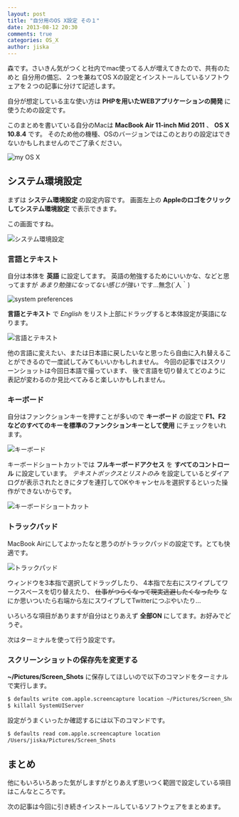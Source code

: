 ```yaml
---
layout: post
title: "自分用のOS X設定 その１"
date: 2013-08-12 20:30
comments: true
categories: OS_X
author: jiska
---
```


森です。さいきん気がつくと社内でmac使ってる人が増えてきたので、共有のためと
自分用の備忘、２つを兼ねてOS Xの設定とインストールしているソフトウェアを２つの記事に分けて記述します。

自分が想定している主な使い方は **PHPを用いたWEBアプリケーションの開発** に使うための設定です。

このまとめを書いている自分のMacは **MacBook Air 11-inch Mid 2011** 、 **OS X 10.8.4** です。
そのため他の機種、OSのバージョンではこのとおりの設定はできないかもしれませんのでご了承ください。

![my OS X](/images/posts/2013-08-12-set-up-os-x-part-1/my_os_x.png)

<!-- more -->

## システム環境設定

まずは **システム環境設定** の設定内容です。
画面左上の **Appleのロゴをクリックしてシステム環境設定** で表示できます。

この画面ですね。

![システム環境設定](/images/posts/2013-08-12-set-up-os-x-part-1/system_preferences.png)

### 言語とテキスト

自分は本体を **英語** に設定してます。
英語の勉強するためにいいかな、などと思ってますが *あまり勉強になってない感じが強い* です…無念(´人｀)

![system preferences](/images/posts/2013-08-12-set-up-os-x-part-1/system_preferences_en.png)

**言語とテキスト** で *English* をリスト上部にドラッグすると本体設定が英語になります。

![言語とテキスト](/images/posts/2013-08-12-set-up-os-x-part-1/language_and_text.png)

他の言語に変えたい、または日本語に戻したいなと思ったら自由に入れ替えることができるので一度試してみてもいいかもしれません。
今回の記事ではスクリーンショットは今回日本語で撮っています、
後で言語を切り替えてどのように表記が変わるのか見比べてみると楽しいかもしれません。

### キーボード

自分はファンクションキーを押すことが多いので **キーボード** の設定で
**F1、F2 などのすべてのキーを標準のファンクションキーとして使用** にチェックをいれます。

![キーボード](/images/posts/2013-08-12-set-up-os-x-part-1/keyboard.png)

キーボードショートカットでは **フルキーボードアクセス** を **すべてのコントロール** に設定しています。
*テキストボックスとリストのみ* を設定しているとダイアログが表示されたときにタブを連打してOKやキャンセルを選択するといった操作ができないからです。

![キーボードショートカット](/images/posts/2013-08-12-set-up-os-x-part-1/keyboard_shortcut.png)

### トラックパッド

MacBook Airにしてよかったなと思うのがトラックパッドの設定です。とても快適です。

![トラックパッド](/images/posts/2013-08-12-set-up-os-x-part-1/trackpad.png)

ウィンドウを3本指で選択してドラッグしたり、
4本指で左右にスワイプしてワークスペースを切り替えたり、
<del>仕事がつらくなって現実逃避したくなったり</del>
なにか思いついたら右端から左にスワイプしてTwitterにつぶやいたり…

いろいろな項目がありますが自分はとりあえず **全部ON** にしてます。お好みでどうぞ。

次はターミナルを使って行う設定です。

<!-- more -->

### スクリーンショットの保存先を変更する

**~/Pictures/Screen_Shots** に保存してほしいので以下のコマンドをターミナルで実行します。

```bash
$ defaults write com.apple.screencapture location ~/Pictures/Screen_Shots
$ killall SystemUIServer
```

設定がうまくいったか確認するには以下のコマンドです。

```bash
$ defaults read com.apple.screencapture location
/Users/jiska/Pictures/Screen_Shots
```

## まとめ

他にもいろいろあった気がしますがとりあえず思いつく範囲で設定している項目はこんなところです。

次の記事は今回に引き続きインストールしているソフトウェアをまとめます。
